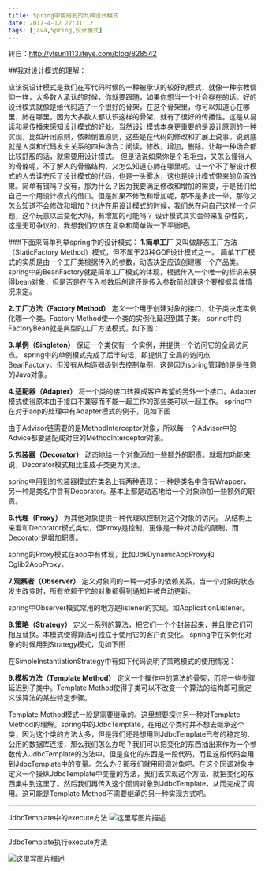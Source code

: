 ```yaml
---
title: Spring中使用到的九种设计模式
date: 2017-4-12 22:31:12
tags: [java,Spring,设计模式]
---
```

转自：http://ylsun1113.iteye.com/blog/828542

##我对设计模式的理解：

应该说设计模式是我们在写代码时候的一种被承认的较好的模式，就像一种宗教信仰一样，大多数人承认的时候，你就要跟随，如果你想当一个社会存在的话。好的设计模式就像是给代码造了一个很好的骨架，在这个骨架里，你可以知道心在哪里，肺在哪里，因为大多数人都认识这样的骨架，就有了很好的传播性。这是从易读和易传播来感知设计模式的好处。当然设计模式本身更重要的是设计原则的一种实现，比如开闭原则，依赖倒置原则，这些是在代码的修改和扩展上说事。说到底就是人类和代码发生关系的四种场合：阅读，修改，增加，删除。让每一种场合都比较舒服的话，就需要用设计模式。 
但是话说如果你是个毛毛虫，又怎么懂得人的骨骼呢，不了解人的骨骼结构，又怎么知道心肺在哪里呢。让一个不了解设计模式的人去读充斥了设计模式的代码，也是一头雾水，这也是设计模式带来的负面效果。简单有错吗？没有，那为什么？因为我要满足修改和增加的需要，于是我们给自己一个用设计模式的借口。但是如果不修改和增加呢，那不是多此一举。那你又怎么知道不会修改和增加？也许在用设计模式的时候，我们总在问自己这样一个问题，这个玩意以后变化大吗，有增加的可能吗？ 
设计模式其实会带来复杂性的，这是无可争议的，我想我们应该在复杂和简单做一下平衡吧。 

###下面来简单列举spring中的设计模式： 
**1.简单工厂** 
又叫做静态工厂方法（StaticFactory Method）模式，但不属于23种GOF设计模式之一。 
简单工厂模式的实质是由一个工厂类根据传入的参数，动态决定应该创建哪一个产品类。 
spring中的BeanFactory就是简单工厂模式的体现，根据传入一个唯一的标识来获得bean对象，但是否是在传入参数后创建还是传入参数前创建这个要根据具体情况来定。 

**2.工厂方法（Factory Method）** 
定义一个用于创建对象的接口，让子类决定实例化哪一个类。Factory Method使一个类的实例化延迟到其子类。 
spring中的FactoryBean就是典型的工厂方法模式。如下图： 
 

**3.单例（Singleton）** 
保证一个类仅有一个实例，并提供一个访问它的全局访问点。 
spring中的单例模式完成了后半句话，即提供了全局的访问点BeanFactory。但没有从构造器级别去控制单例，这是因为spring管理的是是任意的Java对象。 

**4.适配器（Adapter）** 
将一个类的接口转换成客户希望的另外一个接口。Adapter模式使得原本由于接口不兼容而不能一起工作的那些类可以一起工作。 
spring中在对于aop的处理中有Adapter模式的例子，见如下图： 
 
由于Advisor链需要的是MethodInterceptor对象，所以每一个Advisor中的Advice都要适配成对应的MethodInterceptor对象。 

**5.包装器（Decorator）** 
动态地给一个对象添加一些额外的职责。就增加功能来说，Decorator模式相比生成子类更为灵活。 
 
spring中用到的包装器模式在类名上有两种表现：一种是类名中含有Wrapper，另一种是类名中含有Decorator。基本上都是动态地给一个对象添加一些额外的职责。 

**6.代理（Proxy）** 
为其他对象提供一种代理以控制对这个对象的访问。 
从结构上来看和Decorator模式类似，但Proxy是控制，更像是一种对功能的限制，而Decorator是增加职责。 
 
spring的Proxy模式在aop中有体现，比如JdkDynamicAopProxy和Cglib2AopProxy。 

**7.观察者（Observer）** 
定义对象间的一种一对多的依赖关系，当一个对象的状态发生改变时，所有依赖于它的对象都得到通知并被自动更新。 
 
spring中Observer模式常用的地方是listener的实现。如ApplicationListener。 

**8.策略（Strategy）** 
定义一系列的算法，把它们一个个封装起来，并且使它们可相互替换。本模式使得算法可独立于使用它的客户而变化。 
spring中在实例化对象的时候用到Strategy模式，见如下图： 
 
在SimpleInstantiationStrategy中有如下代码说明了策略模式的使用情况： 
 

**9.模板方法（Template Method）** 
定义一个操作中的算法的骨架，而将一些步骤延迟到子类中。Template Method使得子类可以不改变一个算法的结构即可重定义该算法的某些特定步骤。 
 
Template Method模式一般是需要继承的。这里想要探讨另一种对Template Method的理解。spring中的JdbcTemplate，在用这个类时并不想去继承这个类，因为这个类的方法太多，但是我们还是想用到JdbcTemplate已有的稳定的、公用的数据库连接，那么我们怎么办呢？我们可以把变化的东西抽出来作为一个参数传入JdbcTemplate的方法中。但是变化的东西是一段代码，而且这段代码会用到JdbcTemplate中的变量。怎么办？那我们就用回调对象吧。在这个回调对象中定义一个操纵JdbcTemplate中变量的方法，我们去实现这个方法，就把变化的东西集中到这里了。然后我们再传入这个回调对象到JdbcTemplate，从而完成了调用。这可能是Template Method不需要继承的另一种实现方式吧。 


----------


JdbcTemplate中的execute方法 
 ![这里写图片描述](http://img.blog.csdn.net/20170223210638013?watermark/2/text/aHR0cDovL2Jsb2cuY3Nkbi5uZXQvbXlfX1N1bl8=/font/5a6L5L2T/fontsize/400/fill/I0JBQkFCMA==/dissolve/70/gravity/SouthEast)
 


----------


JdbcTemplate执行execute方法 


![这里写图片描述](http://img.blog.csdn.net/20170223210704045?watermark/2/text/aHR0cDovL2Jsb2cuY3Nkbi5uZXQvbXlfX1N1bl8=/font/5a6L5L2T/fontsize/400/fill/I0JBQkFCMA==/dissolve/70/gravity/SouthEast)